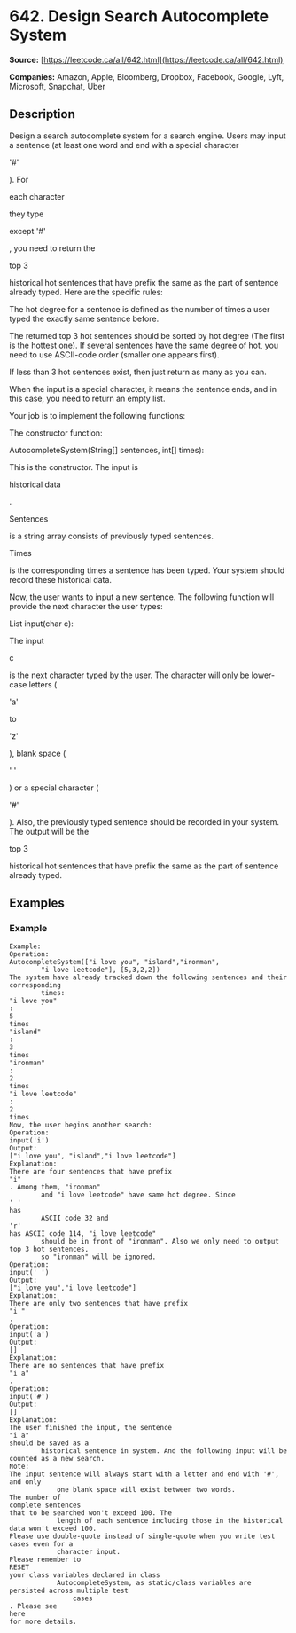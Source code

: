 # 642. Design Search Autocomplete System

**Source:** [https://leetcode.ca/all/642.html](https://leetcode.ca/all/642.html)

**Companies:** Amazon, Apple, Bloomberg, Dropbox, Facebook, Google, Lyft, Microsoft, Snapchat, Uber

## Description

Design a search autocomplete system for a search engine. Users may input a sentence (at least
        one word and end with a special character

'#'

). For

each
            character

they type

except '#'

, you need to return the

top 3

historical hot sentences that have prefix the same as the part of sentence already typed.
        Here are the specific rules:

The hot degree for a sentence is defined as the number of times a user typed the exactly
            same sentence before.

The returned top 3 hot sentences should be sorted by hot degree (The first is the
            hottest one). If several sentences have the same degree of hot, you need to use
            ASCII-code order (smaller one appears first).

If less than 3 hot sentences exist, then just return as many as you can.

When the input is a special character, it means the sentence ends, and in this case, you
            need to return an empty list.

Your job is to implement the following functions:

The constructor function:

AutocompleteSystem(String[] sentences, int[] times):

This is the constructor.
        The input is

historical data

.

Sentences

is a string array consists of
        previously typed sentences.

Times

is the corresponding times a sentence has
        been typed. Your system should record these historical data.

Now, the user wants to input a new sentence. The following function will provide the next
        character the user types:

List<String> input(char c):

The input

c

is the next character
        typed by the user. The character will only be lower-case letters (

'a'

to

'z'

), blank space (

' '

) or a special character
        (

'#'

). Also, the previously typed sentence should be recorded in your
        system. The output will be the

top 3

historical hot sentences that have prefix the
        same as the part of sentence already typed.

## Examples

### Example

```
Example:
Operation:
AutocompleteSystem(["i love you", "island","ironman",
        "i love leetcode"], [5,3,2,2])
The system have already tracked down the following sentences and their corresponding
        times:
"i love you"
:
5
times
"island"
:
3
times
"ironman"
:
2
times
"i love leetcode"
:
2
times
Now, the user begins another search:
Operation:
input('i')
Output:
["i love you", "island","i love leetcode"]
Explanation:
There are four sentences that have prefix
"i"
. Among them, "ironman"
        and "i love leetcode" have same hot degree. Since
' '
has
        ASCII code 32 and
'r'
has ASCII code 114, "i love leetcode"
        should be in front of "ironman". Also we only need to output top 3 hot sentences,
        so "ironman" will be ignored.
Operation:
input(' ')
Output:
["i love you","i love leetcode"]
Explanation:
There are only two sentences that have prefix
"i "
.
Operation:
input('a')
Output:
[]
Explanation:
There are no sentences that have prefix
"i a"
.
Operation:
input('#')
Output:
[]
Explanation:
The user finished the input, the sentence
"i a"
should be saved as a
        historical sentence in system. And the following input will be counted as a new search.
Note:
The input sentence will always start with a letter and end with '#', and only
            one blank space will exist between two words.
The number of
complete sentences
that to be searched won't exceed 100. The
            length of each sentence including those in the historical data won't exceed 100.
Please use double-quote instead of single-quote when you write test cases even for a
            character input.
Please remember to
RESET
your class variables declared in class
            AutocompleteSystem, as static/class variables are
persisted across multiple test
                cases
. Please see
here
for more details.
```

